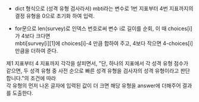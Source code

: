 ###
* dict 형식으로 (성격 유형 검사라서) mbti라는 변수로 1번 지표부터 4번 지표까지의 결정 유형을 0으로 초기화 하여 입력.

* for문으로 len(survey)로 인덱스 번호로써 변수 i로 길이를 순회, 이 때 choices[i]가 4보다 크다면 <br>mbti[survey[i][1]에 choices[i]-4 만큼 합하여 주고, 4보다 작으면 4-choices[i]만큼을 더하여 준다.

제1 지표부터 4 지표까지 각각을 살피면서, "단, 하나의 지표에서 각 성격 유형 점수가 같으면, 두 성격 유형 중 사전 순으로 빠른 성격 유형을 검사자의 성격 유형이라고 판단합니다."의 조건에 따라<br>각 유형의 먼저 나온 글자에 입력된 값이 더 크면 해당 유형을 answer에 더해주어 결과를 도출한다. 
